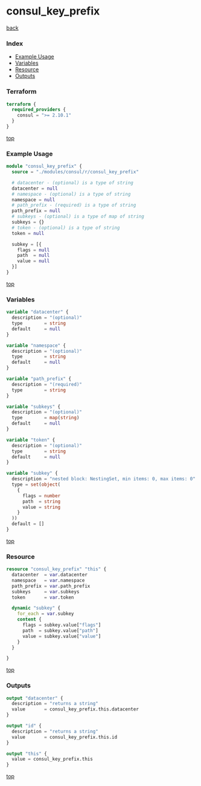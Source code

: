 # consul_key_prefix

[back](../consul.md)

### Index

- [Example Usage](#example-usage)
- [Variables](#variables)
- [Resource](#resource)
- [Outputs](#outputs)

### Terraform

```terraform
terraform {
  required_providers {
    consul = ">= 2.10.1"
  }
}
```

[top](#index)

### Example Usage

```terraform
module "consul_key_prefix" {
  source = "./modules/consul/r/consul_key_prefix"

  # datacenter - (optional) is a type of string
  datacenter = null
  # namespace - (optional) is a type of string
  namespace = null
  # path_prefix - (required) is a type of string
  path_prefix = null
  # subkeys - (optional) is a type of map of string
  subkeys = {}
  # token - (optional) is a type of string
  token = null

  subkey = [{
    flags = null
    path  = null
    value = null
  }]
}
```

[top](#index)

### Variables

```terraform
variable "datacenter" {
  description = "(optional)"
  type        = string
  default     = null
}

variable "namespace" {
  description = "(optional)"
  type        = string
  default     = null
}

variable "path_prefix" {
  description = "(required)"
  type        = string
}

variable "subkeys" {
  description = "(optional)"
  type        = map(string)
  default     = null
}

variable "token" {
  description = "(optional)"
  type        = string
  default     = null
}

variable "subkey" {
  description = "nested block: NestingSet, min items: 0, max items: 0"
  type = set(object(
    {
      flags = number
      path  = string
      value = string
    }
  ))
  default = []
}
```

[top](#index)

### Resource

```terraform
resource "consul_key_prefix" "this" {
  datacenter  = var.datacenter
  namespace   = var.namespace
  path_prefix = var.path_prefix
  subkeys     = var.subkeys
  token       = var.token

  dynamic "subkey" {
    for_each = var.subkey
    content {
      flags = subkey.value["flags"]
      path  = subkey.value["path"]
      value = subkey.value["value"]
    }
  }

}
```

[top](#index)

### Outputs

```terraform
output "datacenter" {
  description = "returns a string"
  value       = consul_key_prefix.this.datacenter
}

output "id" {
  description = "returns a string"
  value       = consul_key_prefix.this.id
}

output "this" {
  value = consul_key_prefix.this
}
```

[top](#index)